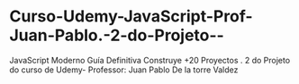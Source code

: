 # Curso-Udemy-JavaScript-Prof-Juan-Pablo.-2-do-Projeto--
JavaScript Moderno Guía Definitiva Construye +20 Proyectos . 2 do Projeto do curso de Udemy- Professor: Juan Pablo De la torre Valdez
